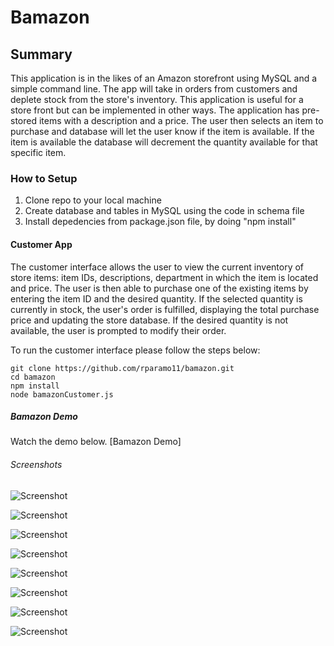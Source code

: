 # Bamazon

## Summary

This application is in the likes of an Amazon storefront using MySQL and a simple command line. The app will take in orders from customers and deplete stock from the store's inventory. This application is useful for a store front but can be implemented in other ways. The application has pre-stored items with a description and a price. The user then selects an item to purchase and database will let the user know if the item is available. If the item is available the database will decrement the quantity available for that specific item. 

### How to Setup

1. Clone repo to your local machine
2. Create database and tables in MySQL using the code in schema file
3. Install depedencies from package.json file, by doing "npm install"

#### Customer App

The customer interface allows the user to view the current inventory of store items: item IDs, descriptions, department in which the item is located and price. The user is then able to purchase one of the existing items by entering the item ID and the desired quantity. If the selected quantity is currently in stock, the user's order is fulfilled, displaying the total purchase price and updating the store database. If the desired quantity is not available, the user is prompted to modify their order.

To run the customer interface please follow the steps below:

	git clone https://github.com/rparamo11/bamazon.git
	cd bamazon
	npm install
	node bamazonCustomer.js

##### Bamazon Demo
Watch the demo below. 
[Bamazon Demo]

###### Screenshots
![Screenshot](/bamazon1.png)

![Screenshot](/bamazon2.png)

![Screenshot](/bamazon3.png)

![Screenshot](/bamazon4.png)

![Screenshot](/bamazon5.png)

![Screenshot](/bamazon6.png)

![Screenshot](/bamazon7.png)

![Screenshot](/bamazon8.png)